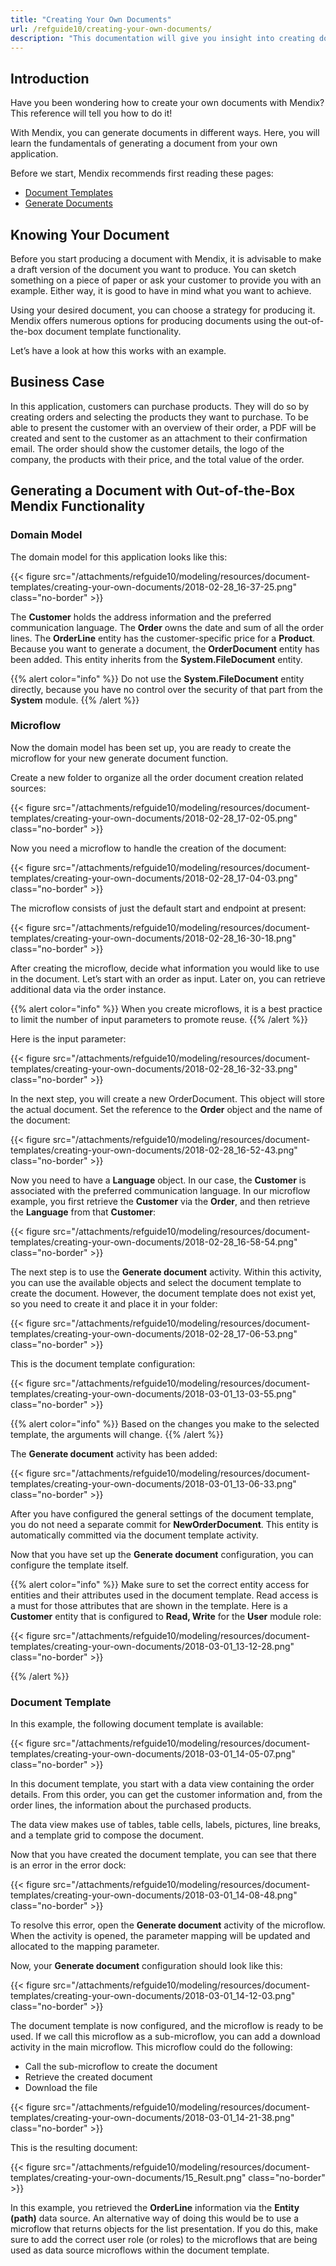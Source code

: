 ```yaml
---
title: "Creating Your Own Documents"
url: /refguide10/creating-your-own-documents/
description: "This documentation will give you insight into creating documents with Mendix."
---
```


## Introduction

Have you been wondering how to create your own documents with Mendix? This reference will tell you how to do it!

With Mendix, you can generate documents in different ways. Here, you will learn the fundamentals of generating a document from your own application.

Before we start, Mendix recommends first reading these pages:

* [Document Templates](/refguide10/document-templates/)
* [Generate Documents](/refguide10/generate-document/)

## Knowing Your Document

Before you start producing a document with Mendix, it is advisable to make a draft version of the document you want to produce. You can sketch something on a piece of paper or ask your customer to provide you with an example. Either way, it is good to have in mind what you want to achieve.

Using your desired document, you can choose a strategy for producing it. Mendix offers numerous options for producing documents using the out-of-the-box document template functionality.

Let’s have a look at how this works with an example.

## Business Case

In this application, customers can purchase products. They will do so by creating orders and selecting the products they want to purchase. To be able to present the customer with an overview of their order, a PDF will be created and sent to the customer as an attachment to their confirmation email. The order should show the customer details, the logo of the company, the products with their price, and the total value of the order.

## Generating a Document with Out-of-the-Box Mendix Functionality

### Domain Model

The domain model for this application looks like this:

{{< figure src="/attachments/refguide10/modeling/resources/document-templates/creating-your-own-documents/2018-02-28_16-37-25.png" class="no-border" >}}

The **Customer** holds the address information and the preferred communication language. The **Order** owns the date and sum of all the order lines. The **OrderLine** entity has the customer-specific price for a **Product**. Because you want to generate a document, the **OrderDocument** entity has been added. This entity inherits from the **System.FileDocument** entity.

{{% alert color="info" %}}
Do not use the **System.FileDocument** entity directly, because you have no control over the security of that part from the **System** module.
{{% /alert %}}

### Microflow

Now the domain model has been set up, you are ready to create the microflow for your new generate document function.

Create a new folder to organize all the order document creation related sources:

{{< figure src="/attachments/refguide10/modeling/resources/document-templates/creating-your-own-documents/2018-02-28_17-02-05.png" class="no-border" >}}

Now you need a microflow to handle the creation of the document:

{{< figure src="/attachments/refguide10/modeling/resources/document-templates/creating-your-own-documents/2018-02-28_17-04-03.png" class="no-border" >}}

The microflow consists of just the default start and endpoint at present:

{{< figure src="/attachments/refguide10/modeling/resources/document-templates/creating-your-own-documents/2018-02-28_16-30-18.png" class="no-border" >}}

After creating the microflow, decide what information you would like to use in the document. Let’s start with an order as input. Later on, you can retrieve additional data via the order instance.

{{% alert color="info" %}}
When you create microflows, it is a best practice to limit the number of input parameters to promote reuse.
{{% /alert %}}

Here is the input parameter:

{{< figure src="/attachments/refguide10/modeling/resources/document-templates/creating-your-own-documents/2018-02-28_16-32-33.png" class="no-border" >}}

In the next step, you will create a new OrderDocument. This object will store the actual document. Set the reference to the **Order** object and the name of the document:

{{< figure src="/attachments/refguide10/modeling/resources/document-templates/creating-your-own-documents/2018-02-28_16-52-43.png" class="no-border" >}}

Now you need to have a **Language** object. In our case, the **Customer** is associated with the preferred communication language. In our microflow example, you first retrieve the **Customer** via the **Order**, and then retrieve the **Language** from that **Customer**:

{{< figure src="/attachments/refguide10/modeling/resources/document-templates/creating-your-own-documents/2018-02-28_16-58-54.png" class="no-border" >}}

The next step is to use the **Generate document** activity. Within this activity, you can use the available objects and select the document template to create the document. However, the document template does not exist yet, so you need to create it and place it in your folder:

{{< figure src="/attachments/refguide10/modeling/resources/document-templates/creating-your-own-documents/2018-02-28_17-06-53.png" class="no-border" >}}

This is the document template configuration:

{{< figure src="/attachments/refguide10/modeling/resources/document-templates/creating-your-own-documents/2018-03-01_13-03-55.png" class="no-border" >}}

{{% alert color="info" %}}
Based on the changes you make to the selected template, the arguments will change.
{{% /alert %}}

The **Generate document** activity has been added:

{{< figure src="/attachments/refguide10/modeling/resources/document-templates/creating-your-own-documents/2018-03-01_13-06-33.png" class="no-border" >}}

After you have configured the general settings of the document template, you do not need a separate commit for **NewOrderDocument**. This entity is automatically committed via the document template activity.

Now that you have set up the **Generate document** configuration, you can configure the template itself.

{{% alert color="info" %}}
Make sure to set the correct entity access for entities and their attributes used in the document template. Read access is a must for those attributes that are shown in the template. Here is a **Customer** entity that is configured to **Read, Write** for the **User** module role:

{{< figure src="/attachments/refguide10/modeling/resources/document-templates/creating-your-own-documents/2018-03-01_13-12-28.png" class="no-border" >}}

{{% /alert %}}

### Document Template

In this example, the following document template is available:

{{< figure src="/attachments/refguide10/modeling/resources/document-templates/creating-your-own-documents/2018-03-01_14-05-07.png" class="no-border" >}}

In this document template, you start with a data view containing the order details. From this order, you can get the customer information and, from the order lines, the information about the purchased products.

The data view makes use of tables, table cells, labels, pictures, line breaks, and a template grid to compose the document.

Now that you have created the document template, you can see that there is an error in the error dock:

{{< figure src="/attachments/refguide10/modeling/resources/document-templates/creating-your-own-documents/2018-03-01_14-08-48.png" class="no-border" >}}

To resolve this error, open the **Generate document** activity of the microflow. When the activity is opened, the parameter mapping will be updated and allocated to the mapping parameter.

Now, your **Generate document** configuration should look like this:

{{< figure src="/attachments/refguide10/modeling/resources/document-templates/creating-your-own-documents/2018-03-01_14-12-03.png" class="no-border" >}}

The document template is now configured, and the microflow is ready to be used. If we call this microflow as a sub-microflow, you can add a download activity in the main microflow. This microflow could do the following:

* Call the sub-microflow to create the document
* Retrieve the created document
* Download the file

{{< figure src="/attachments/refguide10/modeling/resources/document-templates/creating-your-own-documents/2018-03-01_14-21-38.png" class="no-border" >}}

This is the resulting document:

{{< figure src="/attachments/refguide10/modeling/resources/document-templates/creating-your-own-documents/15_Result.png" class="no-border" >}}

In this example, you retrieved the **OrderLine** information via the **Entity (path)** data source. An alternative way of doing this would be to use a microflow that returns objects for the list presentation. If you do this, make sure to add the correct user role (or roles) to the microflows that are being used as data source microflows within the document template.
